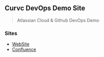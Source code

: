 ## Curvc DevOps Demo Site
> Atlassian Cloud & Github DevOps Demo

### Sites
 - [WebSite](https://curvc.com)
 - [Confluence](https://confluence.curvc.com)
